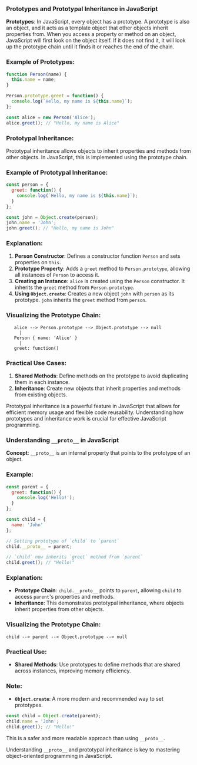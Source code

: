 ### Prototypes and Prototypal Inheritance in JavaScript

**Prototypes**:
In JavaScript, every object has a prototype. A prototype is also an object, and it acts as a template object that other objects inherit properties from. When you access a property or method on an object, JavaScript will first look on the object itself. If it does not find it, it will look up the prototype chain until it finds it or reaches the end of the chain.

### Example of Prototypes:
```javascript
function Person(name) {
  this.name = name;
}

Person.prototype.greet = function() {
  console.log(`Hello, my name is ${this.name}`);
};

const alice = new Person('Alice');
alice.greet(); // "Hello, my name is Alice"
```

### Prototypal Inheritance:
Prototypal inheritance allows objects to inherit properties and methods from other objects. In JavaScript, this is implemented using the prototype chain.

### Example of Prototypal Inheritance:
```javascript
const person = {
  greet: function() {
    console.log(`Hello, my name is ${this.name}`);
  }
};

const john = Object.create(person);
john.name = 'John';
john.greet(); // "Hello, my name is John"
```

### Explanation:
1. **Person Constructor**: Defines a constructor function `Person` and sets properties on `this`.
2. **Prototype Property**: Adds a `greet` method to `Person.prototype`, allowing all instances of `Person` to access it.
3. **Creating an Instance**: `alice` is created using the `Person` constructor. It inherits the `greet` method from `Person.prototype`.
4. **Using `Object.create`**: Creates a new object `john` with `person` as its prototype. `john` inherits the `greet` method from `person`.

### Visualizing the Prototype Chain:

```
   alice --> Person.prototype --> Object.prototype --> null
     |
   Person { name: 'Alice' }
     |
   greet: function()
```

### Practical Use Cases:
1. **Shared Methods**: Define methods on the prototype to avoid duplicating them in each instance.
2. **Inheritance**: Create new objects that inherit properties and methods from existing objects.

Prototypal inheritance is a powerful feature in JavaScript that allows for efficient memory usage and flexible code reusability. Understanding how prototypes and inheritance work is crucial for effective JavaScript programming.


### Understanding `__proto__` in JavaScript

**Concept**: `__proto__` is an internal property that points to the prototype of an object.

### Example:

```javascript
const parent = {
  greet: function() {
    console.log('Hello!');
  }
};

const child = {
  name: 'John'
};

// Setting prototype of `child` to `parent`
child.__proto__ = parent;

// `child` now inherits `greet` method from `parent`
child.greet(); // "Hello!"
```

### Explanation:

- **Prototype Chain**: `child.__proto__` points to `parent`, allowing `child` to access `parent`'s properties and methods.
- **Inheritance**: This demonstrates prototypal inheritance, where objects inherit properties from other objects.

### Visualizing the Prototype Chain:

```
child --> parent --> Object.prototype --> null
```

### Practical Use:

- **Shared Methods**: Use prototypes to define methods that are shared across instances, improving memory efficiency.

### Note:

- **`Object.create`**: A more modern and recommended way to set prototypes.

```javascript
const child = Object.create(parent);
child.name = 'John';
child.greet(); // "Hello!"
```

This is a safer and more readable approach than using `__proto__`.

Understanding `__proto__` and prototypal inheritance is key to mastering object-oriented programming in JavaScript.
